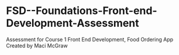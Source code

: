 # FSD--Foundations-Front-end-Development-Assessment
Assessment for Course 1 Front End Development, Food Ordering App
Created by Maci McGraw
